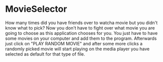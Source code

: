 # MovieSelector
How many times did you have friends over to watcha movie but you didn't know what to pick? Now you don't have to fight over what movie you are going to choose as this application chooses for you.
You just have to have some movies on your computer and add them to the program. Afterwards just click on "PLAY RANDOM MOVIE" and after some more clicks a randomly picked movie will start playing 
on the media player you have selected as default for that type of file.
